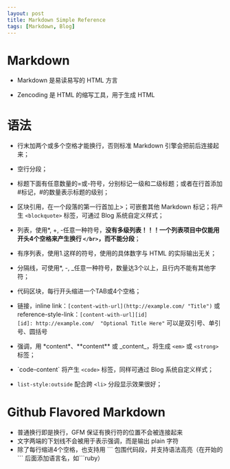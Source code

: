 ```yaml
---
layout: post
title: Markdown Simple Reference
tags: [Markdown, Blog]
---
```

# Markdown
* Markdown 是易读易写的 HTML 方言

* Zencoding 是 HTML 的缩写工具，用于生成 HTML

# 语法
* 行末加两个或多个空格才能换行，否则标准 Markdown 引擎会把前后连接起来；

* 空行分段；

* 标题下面有任意数量的=或-符号，分别标记一级和二级标题；或者在行首添加#标记，#的数量表示标题的级别；

* 区块引用，在一个段落的第一行首加上>；可嵌套其他 Markdown 标记；将产生 `<blockquote>` 标签，可通过 Blog 系统自定义样式；

* 列表，使用*, +, -任意一种符号，**没有多级列表！！！一个列表项目中仅能用开头4个空格来产生换行 `</br>`，而不能分段**；
* 有序列表，使用1.这样的符号，使用的具体数字与 HTML 的实际输出无关；
* 分隔线，可使用*, -, _任意一种符号，数量达3个以上，且行内不能有其他字符；
* 代码区块，每行开头缩进一个TAB或4个空格；
* 链接，inline link：`[content-with-url](http://example.com/ "Title")` 或  
    reference-style-link：`[content-with-url][id]`  
    `[id]: http://example.com/  "Optional Title Here"` 可以是双引号、单引号、圆括号
* 强调，用 \*content\*、\*\*content\*\* 或 \_content\_，将生成 `<em>` 或 `<strong>` 标签；
* \`code-content\` 将产生 `<code>` 标签，同样可通过 Blog 系统自定义样式；
* `list-style:outside` 配合跨 `<li>` 分段显示效果很好；

# Github Flavored Markdown
* 普通换行即是换行，GFM 保证有换行符的位置不会被连接起来
* 文字两端的下划线不会被用于表示强调，而是输出 plain 字符
* 除了每行缩进4个空格，也支持用 \`\`\` 包围代码段，并支持语法高亮（在开始的 \`\`\` 后面添加语言名，如\`\`\`ruby）










